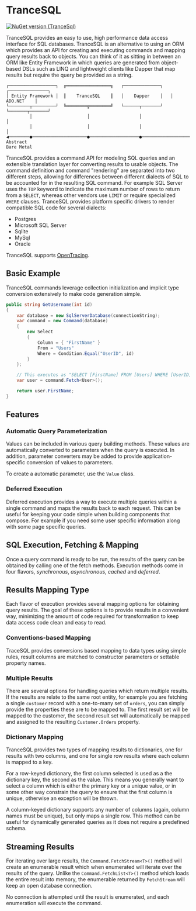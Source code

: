 ﻿
# TranceSQL

[![NuGet version (TranceSql)](https://img.shields.io/nuget/v/TranceSql.svg?style=flat-square)](https://www.nuget.org/packages/TranceSql/)

TranceSQL provides an easy to use, high performance data access interface for SQL databases.
TranceSQL is an alternative to using an ORM which provides an API for creating and executing
commands and mapping query results back to objects. You can think of it as sitting in between
an ORM like Entity Framework in which queries are generated from object-based DSLs such as LINQ
and lightweight clients like Dapper that map results but require the query be provided as a string.

```
┌──────────────────┐  ╔═════════════════╗   ┌──────────────┐   ┌───────────────┐
│ Entity Framework │  ║    TranceSQL    ║   │    Dapper    │   │    ADO.NET    │
└────────┬─────────┘  ╚════════╦════════╝   └──────┬───────┘   └───────┬───────┘
         │                     │                   │                   │
         │                     │                   │                   │
◀────────●─────────────────────●───────────────────●───────────────────●────────▶
Abstract                                                               Bare Metal
```

TranceSQL provides a command API for modeling SQL queries and an extensible translation layer
for converting results to usable objects. The command definition and command "rendering" are
separated into two different steps, allowing for differences between different dialects of SQL
to be accounted for in the resulting SQL command. For example SQL Server uses the `TOP`
keyword to indicate the maximum number of rows to return from a `SELECT`, whereas other vendors
use `LIMIT` or require specialized `WHERE` clauses. TranceSQL provides platform specific drivers
to render compatible SQL code for several dialects:

 - Postgres
 - Microsoft SQL Server
 - Sqlite
 - MySql
 - Oracle

 TranceSQL supports [OpenTracing].

 [OpenTracing]: https://opentracing.io/

## Basic Example

TranceSQL commands leverage collection initialization and implicit type conversion extensively to make code
generation simple.

```csharp
public string GetUsername(int id)
{
	var database = new SqlServerDatabase(connectionString);
	var command = new Command(database)
	{
		new Select
		{
			Column = { "FirstName" }
			From = "Users"
			Where = Condition.Equal("UserID", id)
		}
	};

	// This executes as "SELECT [FirstName] FROM [Users] WHERE [UserID] = @P1"
	var user = command.Fetch<User>();

	return user.FirstName;
}
```

## Features

### Automatic Query Parameterization

Values can be included in various query building methods. These values are automatically converted to parameters
when the query is executed. In addition, parameter converters may be added to provide application-specific conversion
of values to parameters.

To create a automatic parameter, use the `Value` class.


### Deferred Execution

Deferred execution provides a way to execute multiple queries within a single command and maps the results back to each request.
This can be useful for keeping your code simple when building components that compose. For example if you need some user specific
information along with some page specific queries. 



## SQL Execution, Fetching & Mapping

Once a query command is ready to be run, the results of the query can be obtained by calling one of the fetch methods. Execution
methods come in four flavors, _synchronous_, _asynchronous_, _cached_ and _deferred_.

## Results Mapping Type

Each flavor of execution provides several mapping options for obtaining query results. The goal of these options is to provide
results in a convenient way, minimizing the amount of code required for transformation to keep data access code clean and easy
to read.

### Conventions-based Mapping

TraceSQL provides conversions based mapping to data types using simple rules, result columns are matched to constructor parameters
or settable property names.

### Multiple Results

There are several options for handling queries which return multiple results. If the results are relate to the same root entity,
for example you are fetching a single `customer` record with a one-to-many set of `orders`, you can simply provide the properties
these are to be mapped to. The first result set will be mapped to the customer, the second result set will automatically be mapped
and assigned to the resulting `Customer.Orders` property.

### Dictionary Mapping

TranceSQL provides two types of mapping results to dictionaries, one for results with two columns, and one for single row
results where each column is mapped to a key.

For a row-keyed dictionary, the first column selected is used as a the dictionary key, the second as the value. This means you
generally want to select a column which is either the primary key or a unique value, or in some other way constrain the query to
ensure that the first column is unique, otherwise an exception will be thrown.

A column-keyed dictionary supports any number of columns (again, column names must be unique), but only maps a single row. This
method can be useful for dynamically generated queries as it does not require a predefined schema.

## Streaming Results

For iterating over large results, the `Command.FetchStream<T>()` method will create an enumerable result
which when enumerated will iterate over the results of the query. Unlike the `Command.FetchList<T>()`
method which loads the entire result into memory, the enumerable returned by `FetchStream` will keep an
open database connection.

No connection is attempted until the result is enumerated, and each enumeration will execute the command.


